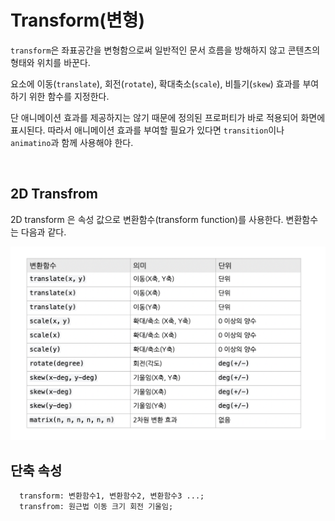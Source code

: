 # Transform(변형)

`transform`은 좌표공간을 변형함으로써 일반적인 문서 흐름을 방해하지 않고 콘텐츠의 형태와 위치를 바꾼다.

요소에 이동(`translate`), 회전(`rotate`), 확대축소(`scale`), 비틀기(`skew`) 효과를 부여하기 위한 함수를 지정한다.

단 애니메이션 효과를 제공하지는 않기 때문에 정의된 프로퍼티가 바로 적용되어 화면에 표시된다. 따라서 애니메이션 효과를 부여할 필요가 있다면 `transition`이나 `animatino`과 함께 사용해야 한다.

<Br>

## 2D Transfrom

2D transform 은 속성 값으로 변환함수(transform function)를 사용한다. 변환함수는 다음과 같다.

<img src="../images/css/2d-transform.png" width="600">


## 단축 속성
```
  transform: 변환함수1, 변환함수2, 변환함수3 ...;
  transfrom: 원근법 이동 크기 회전 기울임;
```